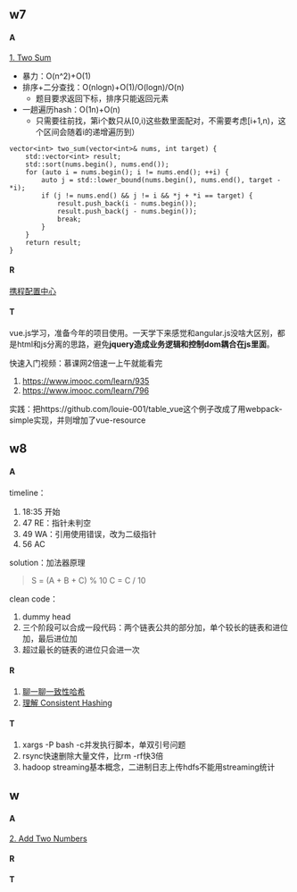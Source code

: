 ## w7
#### A
[1. Two Sum](https://leetcode.com/problems/two-sum/)

* 暴力：O(n^2)+O(1)
* 排序+二分查找：O(nlogn)+O(1)/O(logn)/O(n)
    * 题目要求返回下标，排序只能返回元素
* 一趟遍历hash：O(1n)+O(n)
    * 只需要往前找，第i个数只从[0,i)这些数里面配对，不需要考虑[i+1,n)，这个区间会随着i的递增遍历到）

```
vector<int> two_sum(vector<int>& nums, int target) {
    std::vector<int> result;
    std::sort(nums.begin(), nums.end());
    for (auto i = nums.begin(); i != nums.end(); ++i) {
        auto j = std::lower_bound(nums.begin(), nums.end(), target - *i);
        if (j != nums.end() && j != i && *j + *i == target) {
            result.push_back(i - nums.begin());
            result.push_back(j - nums.begin());
            break;
        }
    }
    return result;
}
```

#### R
[携程配置中心](https://github.com/pirDOL/kaka/blob/master/Industry/配置中心.md)

#### T
vue.js学习，准备今年的项目使用。一天学下来感觉和angular.js没啥大区别，都是html和js分离的思路，避免**jquery造成业务逻辑和控制dom耦合在js里面**。

快速入门视频：慕课网2倍速一上午就能看完

1. https://www.imooc.com/learn/935
1. https://www.imooc.com/learn/796

实践：把https://github.com/louie-001/table_vue这个例子改成了用webpack-simple实现，并则增加了vue-resource

## w8
#### A
timeline：

1. 18:35 开始
1. 47 RE：指针未判空
2. 49 WA：引用使用错误，改为二级指针
3. 56 AC

solution：加法器原理

>S = (A + B + C) % 10
>C = C / 10

clean code：

1. dummy head
2. 三个阶段可以合成一段代码：两个链表公共的部分加，单个较长的链表和进位加，最后进位加
3. 超过最长的链表的进位只会进一次

#### R
1. [聊一聊一致性哈希](https://mp.weixin.qq.com/s/FgRi3aVpNYfaLU3EeVk7ug?)
2. [理解 Consistent Hashing](http://www.importnew.com/27909.html)

#### T
1. xargs -P bash -c并发执行脚本，单双引号问题
2. rsync快速删除大量文件，比rm -rf快3倍
3. hadoop streaming基本概念，二进制日志上传hdfs不能用streaming统计

## w
#### A
[2. Add Two Numbers](https://leetcode.com/problems/add-two-numbers/)
#### R
#### T
